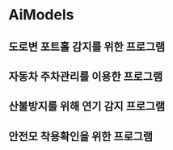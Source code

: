 # AiModels
## 도로변 포트홀 감지를 위한 프로그램

## 자동차 주차관리를 이용한 프로그램

## 산불방지를 위해 연기 감지 프로그램

## 안전모 착용확인을 위한 프로그램

